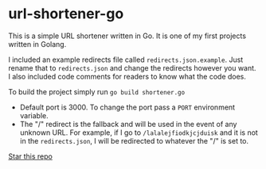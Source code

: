# url-shortener-go
This is a simple URL shortener written in Go. It is one of my first projects written in Golang.

I included an example redirects file called `redirects.json.example`. Just rename that to `redirects.json` and change the redirects however you want. I also included code comments for readers to know what the code does.

To build the project simply run `go build shortener.go`

- Default port is 3000. To change the port pass a `PORT` environment variable.
- The "/" redirect is the fallback and will be used in the event of any unknown URL. For example, if I go to `/lalalejfiodkjcjduisk` and it is not in the `redirects.json`, I will be redirected to whatever the "/" is set to.

[Star this repo](https://github.com/jellz/url-shortener-go)
